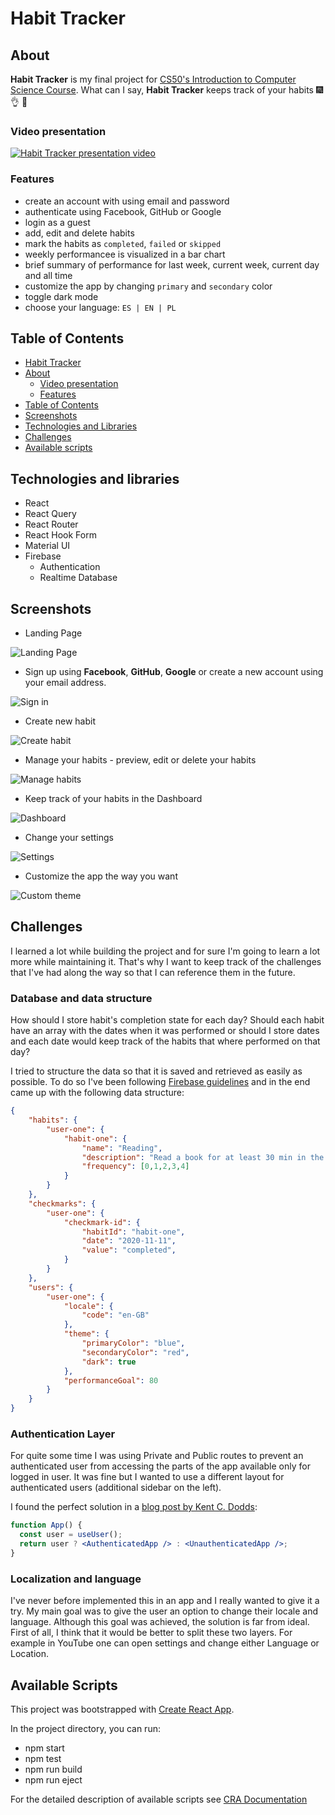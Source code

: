 <a name="habit-tracker"/>

# Habit Tracker

<a name="about"/>

## About

**Habit Tracker** is my final project for [CS50's Introduction to Computer Science Course](https://www.edx.org/course/cs50s-introduction-to-computer-science).
What can I say, **Habit Tracker** keeps track of your habits :fireworks: :ok_hand: :tada:

<a name="video-presentation"/>

### Video presentation

[![Habit Tracker presentation video](https://i.ytimg.com/an_webp/zIr_d1ZsIGQ/mqdefault_6s.webp?du=3000&sqp=CITF5P4F&rs=AOn4CLDMGHborT8DVJjKo2PM38x4c2nf3Q)](https://www.youtube.com/watch?v=zIr_d1ZsIGQ)

<a name="features"/>

### Features

* create an account with using email and password
* authenticate using Facebook, GitHub or Google
* login as a guest
* add, edit and delete habits
* mark the habits as `completed`, `failed` or `skipped`
* weekly performancee is visualized in a bar chart
* brief summary of performance for last week, current week, current day and all time
* customize the app by changing `primary` and `secondary` color
* toggle dark mode
* choose your language: `ES | EN | PL`

<a name="table-of-contents"/>

## Table of Contents

* [Habit Tracker](#habit-tracker)
* [About](#about)
  * [Video presentation](#video-presentation)
  * [Features](#features)
* [Table of Contents](#table-of-contents)
* [Screenshots](#screenshots)
* [Technologies and Libraries](#technologies-and-libraries)
* [Challenges](#challenges)
* [Available scripts](#available-scripts)

<a name="technologies-and-libraries"/>

## Technologies and libraries

* React
* React Query
* React Router
* React Hook Form
* Material UI
* Firebase
  * Authentication
  * Realtime Database

<a name="screenshots"/>

## Screenshots

* Landing Page

![Landing Page](screenshots/landing.png)

* Sign up using **Facebook**, **GitHub**, **Google** or create a new account using your email address.

![Sign in](screenshots/sign-up.png)

* Create new habit

![Create habit](screenshots/add-habit.png)

* Manage your habits - preview, edit or delete your habits

![Manage habits](screenshots/manage-habits.png)

* Keep track of your habits in the Dashboard

![Dashboard](screenshots/dashboard.png)

* Change your settings

![Settings](screenshots/settings.png)

* Customize the app the way you want

![Custom theme](screenshots/layout-theme.png)

<a name="challenges"/>

## Challenges

I learned a lot while building the project and for sure I'm going to learn a lot more while maintaining it. 
That's why I want to keep track of the challenges that I've had along the way so that I can reference them in the future.

### Database and data structure

How should I store habit's completion state for each day? Should each habit have an array with the dates 
when it was performed or should I store dates and each date would keep track of the habits that where performed on that day? 

I tried to structure the data so that it is saved and retrieved as easily as possible. To do so I've been following 
[Firebase guidelines](https://firebase.google.com/docs/database/web/structure-data) and in the end came up with the following data structure:

```json
{
    "habits": {
        "user-one": {
            "habit-one": {
                "name": "Reading",
                "description": "Read a book for at least 30 min in the morning",
                "frequency": [0,1,2,3,4]
            }
        }
    },
    "checkmarks": {
        "user-one": {
            "checkmark-id": {
                "habitId": "habit-one",
                "date": "2020-11-11",
                "value": "completed",
            }
        }
    },
    "users": {
        "user-one": {
            "locale": {
                "code": "en-GB"
            },
            "theme": {
                "primaryColor": "blue",
                "secondaryColor": "red",
                "dark": true
            },
            "performanceGoal": 80
        }
    }
}

```

### Authentication Layer

For quite some time I was using Private and Public routes to prevent an authenticated user from accessing the parts of the app available only for logged in user.
It was fine but I wanted to use a different layout for authenticated users (additional sidebar on the left).

I found the perfect solution in a [blog post by Kent C. Dodds](https://kentcdodds.com/blog/authentication-in-react-applications):

```jsx
function App() {
  const user = useUser();
  return user ? <AuthenticatedApp /> : <UnauthenticatedApp />;
}
```

### Localization and language

I've never before implemented this in an app and I really wanted to give it a try. My main goal was to give the user an option to change their locale and language.
Although this goal was achieved, the solution is far from ideal. First of all, I think that it would be better to split these two layers. For example in YouTube one
can open settings and change either Language or Location.

<a name="available-scripts"/>

## Available Scripts

This project was bootstrapped with [Create React App](https://github.com/facebook/create-react-app).

In the project directory, you can run:

- npm start
- npm test
- npm run build
- npm run eject

For the detailed description of available scripts see [CRA Documentation](https://create-react-app.dev/docs/available-scripts)
